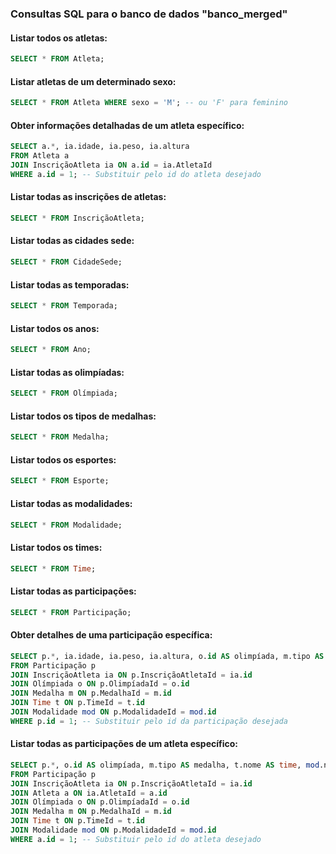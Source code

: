 ### Consultas SQL para o banco de dados "banco_merged"

#### Listar todos os atletas:
```sql
SELECT * FROM Atleta;
```

#### Listar atletas de um determinado sexo:
```sql
SELECT * FROM Atleta WHERE sexo = 'M'; -- ou 'F' para feminino
```

#### Obter informações detalhadas de um atleta específico:
```sql
SELECT a.*, ia.idade, ia.peso, ia.altura 
FROM Atleta a
JOIN InscriçãoAtleta ia ON a.id = ia.AtletaId
WHERE a.id = 1; -- Substituir pelo id do atleta desejado
```

#### Listar todas as inscrições de atletas:
```sql
SELECT * FROM InscriçãoAtleta;
```

#### Listar todas as cidades sede:
```sql
SELECT * FROM CidadeSede;
```

#### Listar todas as temporadas:
```sql
SELECT * FROM Temporada;
```

#### Listar todos os anos:
```sql
SELECT * FROM Ano;
```

#### Listar todas as olimpíadas:
```sql
SELECT * FROM Olímpiada;
```

#### Listar todos os tipos de medalhas:
```sql
SELECT * FROM Medalha;
```

#### Listar todos os esportes:
```sql
SELECT * FROM Esporte;
```

#### Listar todas as modalidades:
```sql
SELECT * FROM Modalidade;
```

#### Listar todos os times:
```sql
SELECT * FROM Time;
```

#### Listar todas as participações:
```sql
SELECT * FROM Participação;
```

#### Obter detalhes de uma participação específica:
```sql
SELECT p.*, ia.idade, ia.peso, ia.altura, o.id AS olimpíada, m.tipo AS medalha, t.nome AS time, mod.nome AS modalidade
FROM Participação p
JOIN InscriçãoAtleta ia ON p.InscriçãoAtletaId = ia.id
JOIN Olímpiada o ON p.OlimpíadaId = o.id
JOIN Medalha m ON p.MedalhaId = m.id
JOIN Time t ON p.TimeId = t.id
JOIN Modalidade mod ON p.ModalidadeId = mod.id
WHERE p.id = 1; -- Substituir pelo id da participação desejada
```

#### Listar todas as participações de um atleta específico:
```sql
SELECT p.*, o.id AS olimpíada, m.tipo AS medalha, t.nome AS time, mod.nome AS modalidade
FROM Participação p
JOIN InscriçãoAtleta ia ON p.InscriçãoAtletaId = ia.id
JOIN Atleta a ON ia.AtletaId = a.id
JOIN Olímpiada o ON p.OlimpíadaId = o.id
JOIN Medalha m ON p.MedalhaId = m.id
JOIN Time t ON p.TimeId = t.id
JOIN Modalidade mod ON p.ModalidadeId = mod.id
WHERE a.id = 1; -- Substituir pelo id do atleta desejado
```
